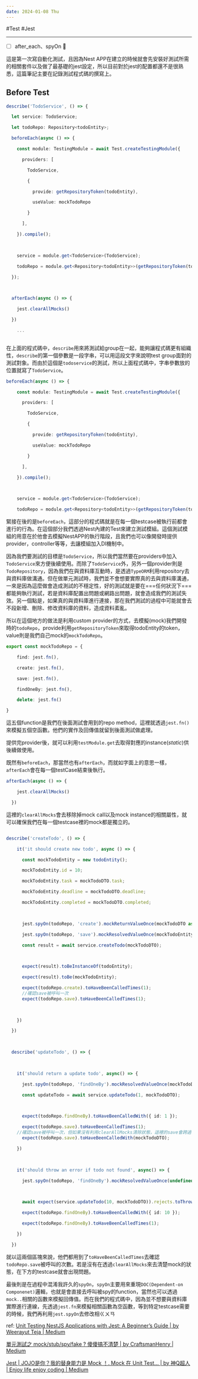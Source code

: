 ```yaml
---
date: 2024-01-08 Thu
---
```

#Test #Jest

---

- [ ] after_each、spyOn 🔽

這是第一次寫自動化測試，且因為Nest APP在建立的時候就會先安裝好測試所需的相關套件以及做了最基礎的jest設定，所以目前對於jest的配置都還不是很熟悉，這篇筆記主要在記錄測試程式碼的撰寫上。

## Before Test

```ts
describe('TodoService', () => {

  let service: TodoService;

  let todoRepo: Repository<todoEntity>;

  beforeEach(async () => {

    const module: TestingModule = await Test.createTestingModule({

      providers: [

        TodoService,

        {

          provide: getRepositoryToken(todoEntity),

          useValue: mockTodoRepo

        }

      ],  

    }).compile();

  

    service = module.get<TodoService>(TodoService);

    todoRepo = module.get<Repository<todoEntity>>(getRepositoryToken(todoEntity));

  });

  

  afterEach(async () => {

    jest.clearAllMocks()

  })

	...
	
```


在上面的程式碼中，`describe`用來將測試給group在一起，能夠讓程式碼更有組織性，`describe`的第一個參數是一段字串，可以用這段文字來說明test group面對的測試對象。而由於這個是`todoservice`的測試，所以上面程式碼中，字串參數放的位置就寫了`TodoService`。

```ts
beforeEach(async () => {

    const module: TestingModule = await Test.createTestingModule({

      providers: [

        TodoService,

        {

          provide: getRepositoryToken(todoEntity),

          useValue: mockTodoRepo

        }

      ],  

    }).compile();

  

    service = module.get<TodoService>(TodoService);

    todoRepo = module.get<Repository<todoEntity>>(getRepositoryToken(todoEntity));
```

緊接在後的是`beforeEach`，這部分的程式碼就是在每一個testcase被執行前都會進行的行為。在這個部分我們透過Nest內建的Test來建立測試模組。這個測試模組的用意在於他會去模擬NestAPP的執行階段，且我們也可以像開發時提供provider，controller等等，去讓模組加入DI機制中。

因為我們要測試的目標是`TodoService`，所以我們當然要在providers中加入`TodoService`來方便後續使用。而除了`TodoService`外，另外一個provider則是`TodoRepository`，因為我們在與資料庫互動時，是透過`TypeORM`利用repository去與資料庫做溝通。但在做單元測試時，我們並不會想要實際真的去與資料庫溝通，一來是因為這麼做會造成測試的不穩定性，好的測試就是要在===任何狀況下===都能夠執行測試，若是資料庫配置出問題或網路出問題，就會造成我們的測試失效。另一個點是，如果真的與資料庫進行連接，那在我們測試的過程中可能就會去不段新增、刪除、修改資料庫的資料，造成資料紊亂。

所以在這個地方的做法是利用custom provider的方式，去模擬(mock)我們開發時的`todoRepo`，provide利用`getRepositoryToken`來取得todoEntity的token，value則是我們自己mock的`mockTodoRepo`。

```ts
export const mockTodoRepo = {

    find: jest.fn(),

    create: jest.fn(),

    save: jest.fn(),

    findOneBy: jest.fn(),

    delete: jest.fn()

}
```

這五個function是我們在後面測試會用到的repo method，這裡就透過`jest.fn()`來模擬五個空函數。他們的實作及回傳值就留到後面測試做處理。

提供完provider後，就可以利用`testModule.get`去取得對應的instance(*static*)供後續做使用。

既然有`beforeEach`，那當然也有`afterEach`，而就如字面上的意思一樣，`afterEach`會在每一個testCase結束後執行。

```ts
afterEach(async () => {

    jest.clearAllMocks()

  })
```

這裡的`clearAllMocks`會去移除掉mock call以及mock instance的相關屬性，就可以確保我們在每一個testcase裡的mock都是獨立的。

```ts

describe('createTodo', () => {

    it('it should create new todo', async () => {

      const mockTodoEntity = new todoEntity();

      mockTodoEntity.id = 10;

      mockTodoEntity.task = mockTodoDTO.task;

      mockTodoEntity.deadline = mockTodoDTO.deadline;

      mockTodoEntity.completed = mockTodoDTO.completed;

  

      jest.spyOn(todoRepo, 'create').mockReturnValueOnce(mockTodoDTO as todoEntity)

      jest.spyOn(todoRepo, 'save').mockResolvedValueOnce(mockTodoEntity);

      const result = await service.createTodo(mockTodoDTO);

  

      expect(result).toBeInstanceOf(todoEntity);

      expect(result).toBe(mockTodoEntity);

      expect(todoRepo.create).toHaveBeenCalledTimes(1);
	  //確認save被呼叫一次
      expect(todoRepo.save).toHaveBeenCalledTimes(1);

  

    })

  })

  

  describe('updateTodo', () => {

  

    it('should return a update todo', async() => {

      jest.spyOn(todoRepo, 'findOneBy').mockResolvedValueOnce(mockTodoDTO as todoEntity);

      const updateTodo = await service.updateTodo(1, mockTodoDTO);

  

      expect(todoRepo.findOneBy).toHaveBeenCalledWith({ id: 1 });

      expect(todoRepo.save).toHaveBeenCalledTimes(1);
	//確認save被呼叫一次，但如果沒有利用clearAllMocks清除狀態，這裡的save會跨過testcase。所以呼叫次數會變成2次
      expect(todoRepo.save).toHaveBeenCalledWith(mockTodoDTO);

    })

  

    it('should throw an error if todo not found', async() => {

      jest.spyOn(todoRepo, 'findOneBy').mockResolvedValueOnce(undefined);

  

      await expect(service.updateTodo(10, mockTodoDTO)).rejects.toThrow(HttpException);

      expect(todoRepo.findOneBy).toHaveBeenCalledWith({ id: 10 });

      expect(todoRepo.findOneBy).toHaveBeenCalledTimes(1);

    })

  })
```

就以這兩個區塊來說，他們都用到了`toHaveBeenCalledTimes`去確認`todoRepo.save`被呼叫的次數。若是沒有在透過`clearAllMocks`來去清楚mock的狀態，在下方的testcase就會出現問題。

最後則是在過程中混淆我許久的`spyOn`，`spyOn`主要用來重現`DOC(Dependent-on Componenet)`邏輯，也就是會直接去呼叫被spy的function，當然也可以透過`mock..`相關的函數來模擬回傳值。而在我們的程式碼中，因為並不想要與資料庫實際進行連線，先透過`jest.fn`來模擬相關函數為空函數，等到特定testcase需要的時候，我們再利用`jest.spyOn`去修改相ㄍㄨㄢ

 
ref:
[Unit Testing NestJS Applications with Jest: A Beginner’s Guide | by Weerayut Teja | Medium](https://medium.com/@wteja/unit-testing-nestjs-applications-with-jest-a-beginners-guide-a78dfa78541e)

[單元測試之 mock/stub/spy/fake ? 傻傻搞不清楚 | by CraftsmanHenry | Medium](https://medium.com/@henry-chou/%E5%96%AE%E5%85%83%E6%B8%AC%E8%A9%A6%E4%B9%8B-mock-stub-spy-fake-%E5%82%BB%E5%82%BB%E6%90%9E%E4%B8%8D%E6%B8%85%E6%A5%9A-ba3dc4e86d86)

[Jest | JOJO是你？我的替身能力是 Mock ！. Mock 在 Unit Test… | by 神Q超人 | Enjoy life enjoy coding | Medium](https://medium.com/enjoy-life-enjoy-coding/jest-jojo%E6%98%AF%E4%BD%A0-%E6%88%91%E7%9A%84%E6%9B%BF%E8%BA%AB%E8%83%BD%E5%8A%9B%E6%98%AF-mock-4de73596ea6e)